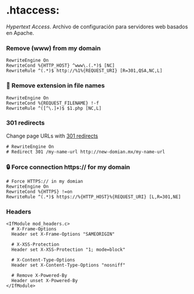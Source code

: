 # .htaccess:
_Hypertext Access_. Archivo de configuración para servidores web basados en Apache.

### Remove (www) from my domain
```
RewriteEngine On
RewriteCond %{HTTP_HOST} ^www\.(.*)$ [NC]
RewriteRule ^(.*)$ http://%1%{REQUEST_URI} [R=301,QSA,NC,L]
```

### 📝 Remove extension in file names 
```
RewriteEngine On
RewriteCond %{REQUEST_FILENAME} !-f
RewriteRule ^([^\.]+)$ $1.php [NC,L]
```

### 301 redirects
Change page URLs with [301 redirects](https://support.google.com/webmasters/answer/93633?hl=en)
```
# RewriteEngine On
# Redirect 301 /my-name-url http://new-domian.mx/my-name-url
```

### 🔒 Force connection https:// for my domain
```
# Force HTTPS:// in my domian
RewriteEngine On
RewriteCond %{HTTPS} !=on
RewriteRule ^(.*)$ https://%{HTTP_HOST}%{REQUEST_URI} [L,R=301,NE]
```

### Headers
```
<IfModule mod_headers.c>
  # X-Frame-Options
  Header set X-Frame-Options "SAMEORIGIN"
  
  # X-XSS-Protection
  Header set X-XSS-Protection "1; mode=block"
  
  # X-Content-Type-Options
  Header set X-Content-Type-Options "nosniff"
  
  # Remove X-Powered-By
  Header unset X-Powered-By
</IfModule>
```


